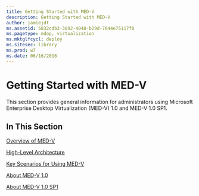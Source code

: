 ```yaml
---
title: Getting Started with MED-V
description: Getting Started with MED-V
author: jamiejdt
ms.assetid: 5832cdb3-3892-4048-b29d-7644e75117f0
ms.pagetype: mdop, virtualization
ms.mktglfcycl: deploy
ms.sitesec: library
ms.prod: w7
ms.date: 06/16/2016
---
```



# Getting Started with MED-V


This section provides general information for administrators using Microsoft Enterprise Desktop Virtualization (MED-V) 1.0 and MED-V 1.0 SP1.

## In This Section


<a href="" id="overview-of-med-v"></a>[Overview of MED-V](overview-of-med-v.md)  

<a href="" id="high-level-architecture"></a>[High-Level Architecture](high-level-architecturemedv.md)  

<a href="" id="key-scenarios-for-using-med-v"></a>[Key Scenarios for Using MED-V](key-scenarios-for-using-med-v.md)  

<a href="" id="about-med-v-1-0"></a>[About MED-V 1.0](about-med-v-10.md)  

<a href="" id="about-med-v-1-0-sp1"></a>[About MED-V 1.0 SP1](about-med-v-10-sp1.md)  

 

 





